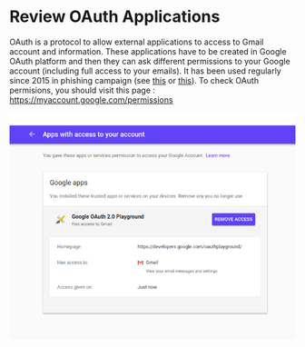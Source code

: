 # Review OAuth Applications

OAuth is a protocol to allow external applications to access to Gmail account and information. These applications have to be created in Google OAuth platform and then they can ask different permissions to your Google account (including full access to your emails). It has been used regularly since 2015 in phishing campaign (see [this](http://blog.trendmicro.com/trendlabs-security-intelligence/pawn-storm-abuses-open-authentication-advanced-social-engineering-attacks/) or [this](https://citizenlab.ca/2018/01/spying-on-a-budget-inside-a-phishing-operation-with-targets-in-the-tibetan-community/)). To check OAuth permisions, you should visit this page : https://myaccount.google.com/permissions

![](../img/google7.png)
